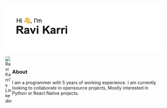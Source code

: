  
![](https://github.com/RaviKarrii/RaviKarrii/blob/master/header.png?raw=true)

<!---### Hi there 👋 I am [Ravi Karri](https://ravikarrii.github.io)-->
<a href="https://www.linkedin.com/in/ravi-shanker-reddy-karri-9299b71b/">
  <img align="left" alt="Ravi Karri's Linkedin" width="22px" src="https://cdn.jsdelivr.net/npm/simple-icons@v3/icons/linkedin.svg" />
</a>
<br />

### About

I am a programmer with 5 years of working experience. I am currently looking to collaborate in opensource projects, Mostly interested in Python or React Native projects. 


<!--
**RaviKarrii/RaviKarrii** is a ✨ _special_ ✨ repository because its `README.md` (this file) appears on your GitHub profile.

Here are some ideas to get you started:

- 🔭 I’m currently working on ...
- 🌱 I’m currently learning ...
- 👯 I’m looking to collaborate on ...
- 🤔 I’m looking for help with ...
- 💬 Ask me about ...
- 📫 How to reach me: ...
- 😄 Pronouns: ...
- ⚡ Fun fact: ...
-->
